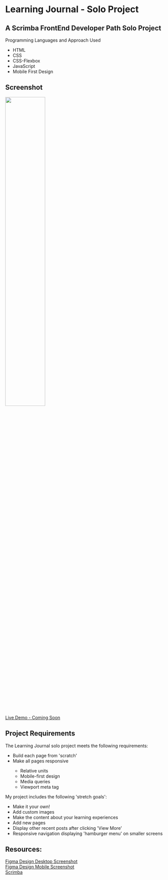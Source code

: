 # Learning Journal  - Solo Project

## A Scrimba FrontEnd Developer Path Solo Project
Programming Languages and Approach Used
<ul>
<li>HTML</li>
<li>CSS</li>
<li>CSS-Flexbox</li>
<li>JavaScript</li>
<li>Mobile First Design</li>
</ul>

## Screenshot
<img src="" width=50% height=50%><br>
[Live Demo - Coming Soon]()
 
## Project Requirements
 The Learning Journal solo project meets the following requirements:
 <ul>
 <li>Build each page from 'scratch'</li>
 <li>Make all pages responsive</li>
 <ul>
 <li>Relative units</li>
 <li>Mobile-first design</li>
 <li>Media queries</li>
 <li>Viewport meta tag</li>
 </ul>
 </ul>
 
 My project includes the following 'stretch goals':
 <ul>
<li>Make it your own!</li>
<li>Add custom images</li>
<li>Make the content about your learning experiences</li>
<li>Add new pages</li>
<li>Display other recent posts after clicking 'View More'</li>
<li>Responsive navigation displaying 'hamburger menu' on smaller screens</li>
</ul>
 
## Resources:
  [Figma Design Desktop Screenshot]()<br>
  [Figma Design Mobile Screenshot]()<br>
 [Scrimba](https://scrimba.com/)
